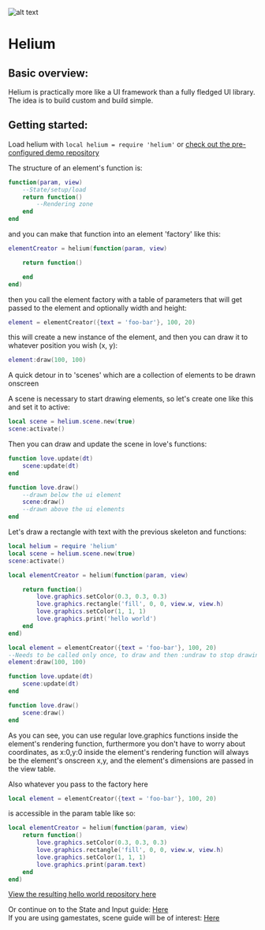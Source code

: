 ![alt text](https://i.imgur.com/ZQBQfsa.png "Helium")
# Helium

## Basic overview:
Helium is practically more like a UI framework than a fully fledged UI library. 
The idea is to build custom and build simple.

## Getting started:
Load helium with `local helium = require 'helium'`
or [check out the pre-configured demo repository](https://github.com/qeffects/helium-demo/)

The structure of an element's function is:

```lua
function(param, view)
	--State/setup/load
	return function()
		--Rendering zone
	end
end
```

and you can make that function into an element 'factory' like this:
```lua
elementCreator = helium(function(param, view)

	return function()

	end
end)
```

then you call the element factory with a table of parameters that will get passed to the element and optionally width and height:

```lua
element = elementCreator({text = 'foo-bar'}, 100, 20)
```

this will create a new instance of the element, and then you can draw it to whatever position you wish (x, y):

```lua
element:draw(100, 100)
```

A quick detour in to 'scenes' which are a collection of elements to be drawn onscreen

A scene is necessary to start drawing elements, so let's create one like this and set it to active:

```lua
local scene = helium.scene.new(true)
scene:activate()
```

Then you can draw and update the scene in love's functions:

```lua
function love.update(dt)
	scene:update(dt)
end

function love.draw()
	--drawn below the ui element
	scene:draw()
	--drawn above the ui elements
end
```

Let's draw a rectangle with text with the previous skeleton and functions:

```lua
local helium = require 'helium'
local scene = helium.scene.new(true)
scene:activate()

local elementCreator = helium(function(param, view)

	return function()
		love.graphics.setColor(0.3, 0.3, 0.3)
		love.graphics.rectangle('fill', 0, 0, view.w, view.h)
		love.graphics.setColor(1, 1, 1)
		love.graphics.print('hello world')
	end
end)

local element = elementCreator({text = 'foo-bar'}, 100, 20)
--Needs to be called only once, to draw and then :undraw to stop drawing it onscreen
element:draw(100, 100)

function love.update(dt)
	scene:update(dt)
end

function love.draw()
	scene:draw()
end
```

As you can see, you can use regular love.graphics functions inside the element's rendering function, furthermore you don't have to worry about coordinates, as x:0,y:0 inside the element's rendering function will always be the element's onscreen x,y, and the element's dimensions are passed in the view table.

Also whatever you pass to the factory here
```lua
local element = elementCreator({text = 'foo-bar'}, 100, 20)
```
is accessible in the param table like so:
```lua
local elementCreator = helium(function(param, view)
	return function()
		love.graphics.setColor(0.3, 0.3, 0.3)
		love.graphics.rectangle('fill', 0, 0, view.w, view.h)
		love.graphics.setColor(1, 1, 1)
		love.graphics.print(param.text)
	end
end)
```

[View the resulting hello world repository here](https://github.com/qeffects/helium-demo/)

Or continue on to the State and Input guide: [Here](./docs/State-Input-Guide.md)    
If you are using gamestates, scene guide will be of interest: [Here](./docs/core/Scenes.md)    
